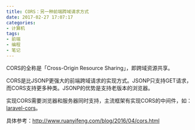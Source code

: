 ```yaml
---
title: CORS：另一种前端跨域请求方式
date: 2017-02-27 17:07:17
categories:
- 计算机
tags:
- 前端
- 编程
- 笔记
---
```


CORS的全称是「Cross-Origin Resource Sharing」，即跨域资源共享。

CORS是比JSONP更强大的前端跨域请求的实现方式。JSONP只支持GET请求，而CORS支持更多种类。JSONP的优势是支持老版本的浏览器。

实现CORS需要浏览器和服务器同时支持，主流框架有实现CORS的中间件，如：[laravel-cors](https://github.com/barryvdh/laravel-cors)。

具体参考：http://www.ruanyifeng.com/blog/2016/04/cors.html
